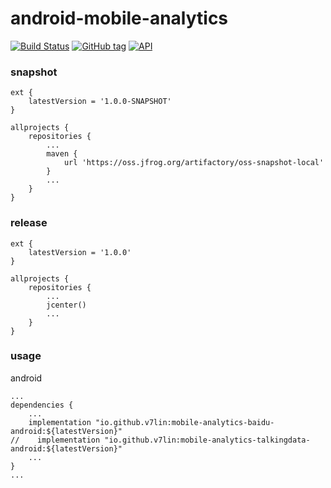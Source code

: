 # android-mobile-analytics

[![Build Status](https://cloud.drone.io/api/badges/v7lin/android-mobile-analytics/status.svg)](https://cloud.drone.io/v7lin/android-mobile-analytics)
[![GitHub tag](https://img.shields.io/github/tag/v7lin/android-mobile-analytics.svg)](https://github.com/v7lin/android-mobile-analytics/releases)
[![API](https://img.shields.io/badge/API-14%2B-brightgreen.svg?style=flat)](https://android-arsenal.com/api?level=14)

### snapshot

````
ext {
    latestVersion = '1.0.0-SNAPSHOT'
}

allprojects {
    repositories {
        ...
        maven {
            url 'https://oss.jfrog.org/artifactory/oss-snapshot-local'
        }
        ...
    }
}
````

### release

````
ext {
    latestVersion = '1.0.0'
}

allprojects {
    repositories {
        ...
        jcenter()
        ...
    }
}
````

### usage

android
````
...
dependencies {
    ...
    implementation "io.github.v7lin:mobile-analytics-baidu-android:${latestVersion}"
//    implementation "io.github.v7lin:mobile-analytics-talkingdata-android:${latestVersion}"
    ...
}
...
````
